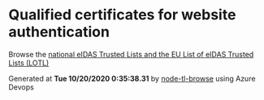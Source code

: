 # Qualified certificates for website authentication 
 Browse the [national eIDAS Trusted Lists and the EU List of eIDAS Trusted Lists (LOTL)](https://webgate.ec.europa.eu/tl-browser/#/) 
 
 
Generated at **Tue 10/20/2020  0:35:38.31** by [node-tl-browse](https://github.com/ymedlop/node-tl-browser) using Azure Devops 
